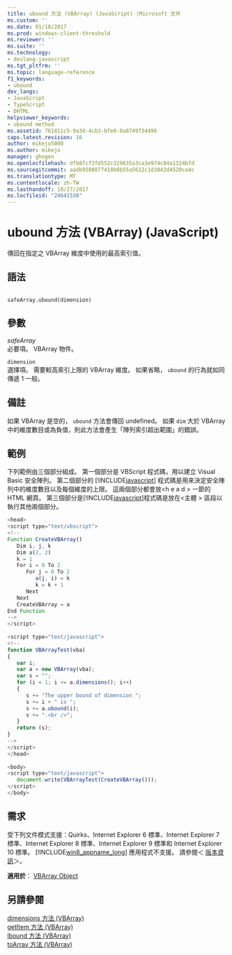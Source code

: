 ```yaml
---
title: ubound 方法 (VBArray) (JavaScript) |Microsoft 文件
ms.custom: ''
ms.date: 01/18/2017
ms.prod: windows-client-threshold
ms.reviewer: ''
ms.suite: ''
ms.technology:
- devlang-javascript
ms.tgt_pltfrm: ''
ms.topic: language-reference
f1_keywords:
- ubound
dev_langs:
- JavaScript
- TypeScript
- DHTML
helpviewer_keywords:
- ubound method
ms.assetid: 761811c5-9a3d-4cb3-bfe0-0a8749f34496
caps.latest.revision: 16
author: mikejo5000
ms.author: mikejo
manager: ghogen
ms.openlocfilehash: dfb87cf3fd552c329635a3ca3e974c84a1324bfd
ms.sourcegitcommit: aadb9588877418b8b55a5612c1d3842d4520ca4c
ms.translationtype: MT
ms.contentlocale: zh-TW
ms.lasthandoff: 10/27/2017
ms.locfileid: "24641538"
---
```

# <a name="ubound-method-vbarray-javascript"></a>ubound 方法 (VBArray) (JavaScript)
傳回在指定之 VBArray 維度中使用的最高索引值。  
  
## <a name="syntax"></a>語法  
  
```  
  
safeArray.ubound(dimension)   
```  
  
## <a name="parameters"></a>參數  
 *safeArray*  
 必要項。 VBArray 物件。  
  
 `dimension`  
 選擇項。 需要較高索引上限的 VBArray 維度。 如果省略， `ubound` 的行為就如同傳遞 1 一般。  
  
## <a name="remarks"></a>備註  
 如果 VBArray 是空的， `ubound` 方法會傳回 undefined。 如果 `dim` 大於 VBArray 中的維度數目或為負值，則此方法會產生「陣列索引超出範圍」的錯誤。  
  
## <a name="example"></a>範例  
 下列範例由三個部分組成。 第一個部分是 VBScript 程式碼，用以建立 Visual Basic 安全陣列。 第二個部分的 [!INCLUDE[javascript](../../javascript/includes/javascript-md.md)] 程式碼是用來決定安全陣列中的維度數目以及每個維度的上限。 這兩個部分都會放\<h e a d > 一節的 HTML 網頁。 第三個部分是[!INCLUDE[javascript](../../javascript/includes/javascript-md.md)]程式碼是放在\<主體 > 區段以執行其他兩個部分。  
  
```JavaScript  
<head>  
<script type="text/vbscript">  
<!--  
Function CreateVBArray()  
   Dim i, j, k  
   Dim a(2, 2)  
   k = 1  
   For i = 0 To 2  
      For j = 0 To 2  
         a(j, i) = k  
         k = k + 1  
      Next  
   Next  
   CreateVBArray = a  
End Function  
-->  
</script>  
  
<script type="text/javascript">  
<!--  
function VBArrayTest(vba)  
{  
   var i;  
   var a = new VBArray(vba);  
   var s = "";  
   for (i = 1; i <= a.dimensions(); i++)  
   {  
      s += "The upper bound of dimension ";  
      s += i + " is ";  
      s += a.ubound(i);  
      s += ".<br />";  
   }  
   return (s);  
}  
-->  
</script>  
</head>  
  
<body>  
<script type="text/javascript">  
   document.write(VBArrayTest(CreateVBArray()));  
</script>  
</body>  
```  
  
## <a name="requirements"></a>需求  
 受下列文件模式支援：Quirks、Internet Explorer 6 標準、Internet Explorer 7 標準、Internet Explorer 8 標準、Internet Explorer 9 標準和 Internet Explorer 10 標準。 [!INCLUDE[win8_appname_long](../../javascript/includes/win8-appname-long-md.md)] 應用程式不支援。 請參閱＜ [版本資訊](../../javascript/reference/javascript-version-information.md)＞。  
  
 **適用於**： [VBArray Object](../../javascript/reference/vbarray-object-javascript.md)  
  
## <a name="see-also"></a>另請參閱  
 [dimensions 方法 (VBArray)](../../javascript/reference/dimensions-method-vbarray-javascript.md)   
 [getItem 方法 (VBArray)](../../javascript/reference/getitem-method-vbarray-javascript.md)   
 [lbound 方法 (VBArray)](../../javascript/reference/lbound-method-vbarray-javascript.md)   
 [toArray 方法 (VBArray)](../../javascript/reference/toarray-method-vbarray-javascript.md)